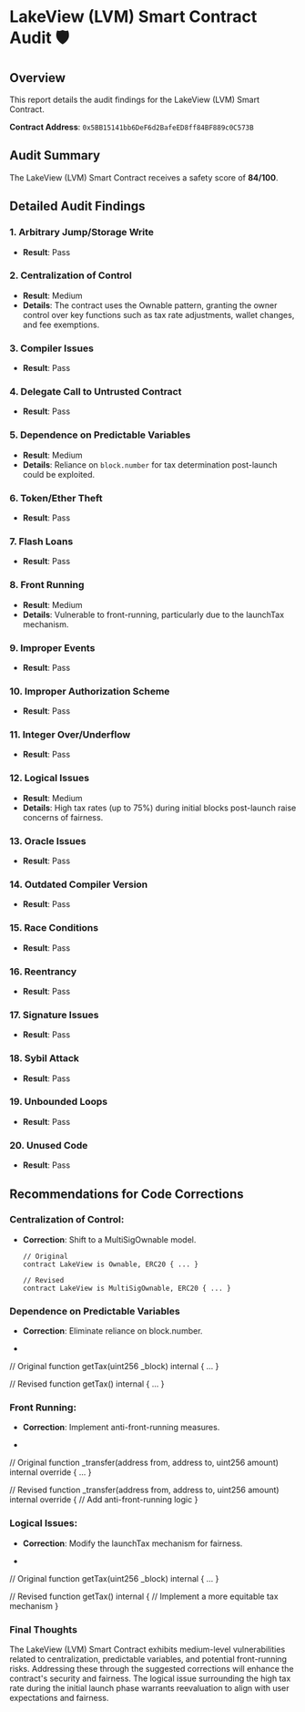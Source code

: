 # LakeView (LVM) Smart Contract Audit 🛡️

## Overview
This report details the audit findings for the LakeView (LVM) Smart Contract.

**Contract Address**: `0x5BB15141bb6DeF6d2BafeED8ff84BF889c0C573B`

## Audit Summary
The LakeView (LVM) Smart Contract receives a safety score of **84/100**.

## Detailed Audit Findings

### 1. Arbitrary Jump/Storage Write
- **Result**: Pass

### 2. Centralization of Control
- **Result**: Medium
- **Details**: The contract uses the Ownable pattern, granting the owner control over key functions such as tax rate adjustments, wallet changes, and fee exemptions.

### 3. Compiler Issues
- **Result**: Pass

### 4. Delegate Call to Untrusted Contract
- **Result**: Pass

### 5. Dependence on Predictable Variables
- **Result**: Medium
- **Details**: Reliance on `block.number` for tax determination post-launch could be exploited.

### 6. Token/Ether Theft
- **Result**: Pass

### 7. Flash Loans
- **Result**: Pass

### 8. Front Running
- **Result**: Medium
- **Details**: Vulnerable to front-running, particularly due to the launchTax mechanism.

### 9. Improper Events
- **Result**: Pass

### 10. Improper Authorization Scheme
- **Result**: Pass

### 11. Integer Over/Underflow
- **Result**: Pass

### 12. Logical Issues
- **Result**: Medium
- **Details**: High tax rates (up to 75%) during initial blocks post-launch raise concerns of fairness.

### 13. Oracle Issues
- **Result**: Pass

### 14. Outdated Compiler Version
- **Result**: Pass

### 15. Race Conditions
- **Result**: Pass

### 16. Reentrancy
- **Result**: Pass

### 17. Signature Issues
- **Result**: Pass

### 18. Sybil Attack
- **Result**: Pass

### 19. Unbounded Loops
- **Result**: Pass

### 20. Unused Code
- **Result**: Pass

## Recommendations for Code Corrections

### Centralization of Control:
- **Correction**: Shift to a MultiSigOwnable model.
  ```solidity
  // Original
  contract LakeView is Ownable, ERC20 { ... }

  // Revised
  contract LakeView is MultiSigOwnable, ERC20 { ... }

### Dependence on Predictable Variables
- **Correction**: Eliminate reliance on block.number.
-   ```solidity
// Original
function getTax(uint256 _block) internal { ... }

// Revised
function getTax() internal { ... }

### Front Running:
- **Correction**: Implement anti-front-running measures.
-   ```solidity
// Original
function _transfer(address from, address to, uint256 amount) internal override { ... }

// Revised
function _transfer(address from, address to, uint256 amount) internal override {
    // Add anti-front-running logic
}

### Logical Issues:
- **Correction**: Modify the launchTax mechanism for fairness.
-   ```solidity
// Original
function getTax(uint256 _block) internal { ... }

// Revised
function getTax() internal {
    // Implement a more equitable tax mechanism
}

### Final Thoughts
The LakeView (LVM) Smart Contract exhibits medium-level vulnerabilities related to centralization, predictable variables, and potential front-running risks. Addressing these through the suggested corrections will enhance the contract's security and fairness. The logical issue surrounding the high tax rate during the initial launch phase warrants reevaluation to align with user expectations and fairness.
